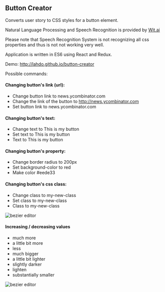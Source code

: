 ## Button Creator
Converts user story to CSS styles for a button element.

Natural Language Processing and Speech Recognition is provided by [Wit.ai](http://wit.ai)

Please note that Speech Recognition System is not recognizing all css properties and thus is not not working very well.

Application is written in ES6 using React and Redux.

Demo:
<http://lahdo.github.io/button-creator>

Possible commands:

#### Changing button's link (url):

- Change button link to news.ycombinator.com
- Change the link of the button to http://news.ycombinator.com
- Set button link to news.ycombinator.com

#### Changing button's text:

- Change text to This is my button
- Set text to This is my button
- Text to This is my button

#### Changing button's property:

- Change border radius to 200px
- Set background-color to red
- Make color #eede33

#### Changing button's css class:

- Change class to my-new-class
- Set class to my-new-class
- Class to my-new-class

![bezier editor](http://i.imgur.com/c9nb8Fh.gif)

#### Increasing / decreasing values

- much more
- a little bit more
- less
- much bigger
- a little bit lighter
- slightly darker
- lighten
- substantially smaller

![bezier editor](http://i.imgur.com/ueE7SjS.gif)
